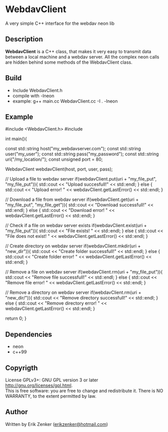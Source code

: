 
WebdavClient 
============
A very simple C++ interface for the webdav neon lib

## Description ##
 __WebdavClient__ is a C++ class, that makes it very easy to transmit data between a local machine
 and a webdav server. All the complex neon calls are hidden behind some methods of the
 WebdavClient class.

## Build ##
   + Include WebdavClient.h
   + compile with -lneon
   + example: g++ main.cc WebdavClient.cc -I . -lneon

## Example ##

#include <WebdavClient.h>
#include <iostream>

int main(){
  
  const std::string host("my_webdavserver.com");
  const std::string user("my_user");
  const std::string pass("my_password");
  const std::string uri("/my_location/");
  const unsigned port = 80;

  WebdavClient webdavClient(host, port, user, pass);

  // Upload a file to webdav server
  if(webdavClient.put(uri + "my_file_put", "my_file_put")){
    std::cout << "Upload succesfull!" << std::endl;
  }
  else {
    std::cout << "Upload error! " << webdavClient.getLastError() << std::endl;
  }

  // Download a file from webdav server
  if(webdavClient.get(uri + "my_file_put", "my_file_get")){
    std::cout << "Download successfull!" << std::endl;
  }
  else {
    std::cout << "Download error! " << webdavClient.getLastError() << std::endl;
  }

  // Check if a file on webdav server exists
  if(webdavClient.exist(uri + "my_file_put")){
    std::cout << "File exists! "  << std::endl;
  }
  else {
    std::cout << "File does not exist! " << webdavClient.getLastError() << std::endl;
  }

  // Create directory on webdav server
  if(webdavClient.mkdir(uri + "new_dir")){
    std::cout << "Create folder successfull!" << std::endl;
  }
  else {
    std::cout << "Create folder error! " << webdavClient.getLastError() << std::endl;
  }

  // Remove a file on webdav server
  if(webdavClient.rm(uri + "my_file_put")){
    std::cout << "Remove file successfull!" << std::endl;
  }
  else {
    std::cout << "Remove file error! " << webdavClient.getLastError() << std::endl;
  }

  // Remove a directory on webdav server
  if(webdavClient.rm(uri + "new_dir/")){
    std::cout << "Remove directory successfull!" << std::endl;
  }
  else {
    std::cout << "Remove directory error! " << webdavClient.getLastError() << std::endl;
  }

  return 0;
}
   
## Dependencies ##
 + neon
 + c++99

## Copyrigth
License GPLv3+: GNU GPL version 3 or later <http://gnu.org/licenses/gpl.html>.  
This is free software: you are free to change and redistribute it.  There is NO WARRANTY, to the extent permitted by law.

## Author ##
Written by Erik Zenker (erikzenker@hotmail.com)
